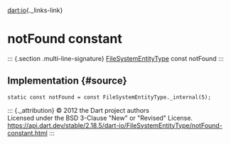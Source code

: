 [dart:io](../../dart-io/dart-io-library){._links-link}

notFound constant
=================

::: {.section .multi-line-signature}
[FileSystemEntityType](../filesystementitytype-class) const notFound
:::

Implementation {#source}
--------------

``` {.language-dart data-language="dart"}
static const notFound = const FileSystemEntityType._internal(5);
```

::: {._attribution}
© 2012 the Dart project authors\
Licensed under the BSD 3-Clause \"New\" or \"Revised\" License.\
<https://api.dart.dev/stable/2.18.5/dart-io/FileSystemEntityType/notFound-constant.html>
:::
